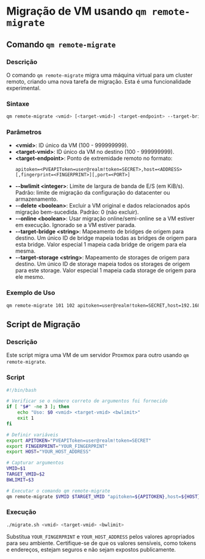 # Migração de VM usando `qm remote-migrate`

## Comando `qm remote-migrate`

### Descrição

O comando `qm remote-migrate` migra uma máquina virtual para um cluster remoto, criando uma nova tarefa de migração. Esta é uma funcionalidade experimental.

### Sintaxe

```bash
qm remote-migrate <vmid> [<target-vmid>] <target-endpoint> --target-bridge <string> --target-storage <string> [OPÇÕES]
```

### Parâmetros

- **<vmid\>**: ID único da VM (100 - 999999999).
- **<target-vmid\>**: ID único da VM no destino (100 - 999999999).
- **<target-endpoint\>**: Ponto de extremidade remoto no formato:
  ```plaintext
  apitoken=<PVEAPIToken=user@realm!token=SECRET>,host=<ADDRESS>[,fingerprint=<FINGERPRINT>][,port=<PORT>]
  ```
- **--bwlimit <integer\>**: Limite de largura de banda de E/S (em KiB/s). Padrão: limite de migração da configuração do datacenter ou armazenamento.
- **--delete <boolean\>**: Excluir a VM original e dados relacionados após migração bem-sucedida. Padrão: 0 (não excluir).
- **--online <boolean\>**: Usar migração online/semi-online se a VM estiver em execução. Ignorado se a VM estiver parada.
- **--target-bridge <string\>**: Mapeamento de bridges de origem para destino. Um único ID de bridge mapeia todas as bridges de origem para esta bridge. Valor especial 1 mapeia cada bridge de origem para ela mesma.
- **--target-storage <string\>**: Mapeamento de storages de origem para destino. Um único ID de storage mapeia todos os storages de origem para este storage. Valor especial 1 mapeia cada storage de origem para ele mesmo.

### Exemplo de Uso

```bash
qm remote-migrate 101 102 apitoken=user@realm!token=SECRET,host=192.168.1.2 --target-bridge vmbr0 --target-storage local-lvm --bwlimit 512000 --online
```

## Script de Migração

### Descrição

Este script migra uma VM de um servidor Proxmox para outro usando `qm remote-migrate`.

### Script

```bash
#!/bin/bash

# Verificar se o número correto de argumentos foi fornecido
if [ "$#" -ne 3 ]; then
    echo "Uso: $0 <vmid> <target-vmid> <bwlimit>"
    exit 1
fi

# Definir variáveis
export APITOKEN="PVEAPIToken=user@realm!token=SECRET"
export FINGERPRINT="YOUR_FINGERPRINT"
export HOST="YOUR_HOST_ADDRESS"

# Capturar argumentos
VMID=$1
TARGET_VMID=$2
BWLIMIT=$3

# Executar o comando qm remote-migrate
qm remote-migrate $VMID $TARGET_VMID "apitoken=${APITOKEN},host=${HOST},fingerprint=${FINGERPRINT}" --target-bridge vmbr0 --target-storage local-lvm --online 1 --bwlimit $BWLIMIT
```

### Execução

```bash
./migrate.sh <vmid> <target-vmid> <bwlimit>
```

Substitua `YOUR_FINGERPRINT` e `YOUR_HOST_ADDRESS` pelos valores apropriados para seu ambiente. Certifique-se de que os valores sensíveis, como tokens e endereços, estejam seguros e não sejam expostos publicamente.